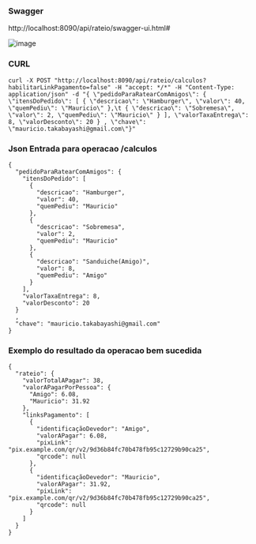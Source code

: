 ###  Swagger
http://localhost:8090/api/rateio/swagger-ui.html#

![image](https://github.com/mauritak/softexpert-backend-app/assets/8314016/1b024c4d-bc65-4efc-82be-3d4e833267f1)


### CURL
```
curl -X POST "http://localhost:8090/api/rateio/calculos?habilitarLinkPagamento=false" -H "accept: */*" -H "Content-Type: application/json" -d "{ \"pedidoParaRatearComAmigos\": { \"itensDoPedido\": [ { \"descricao\": \"Hamburger\", \"valor\": 40, \"quemPediu\": \"Mauricio\" },\t { \"descricao\": \"Sobremesa\", \"valor\": 2, \"quemPediu\": \"Mauricio\" } ], \"valorTaxaEntrega\": 8, \"valorDesconto\": 20 } , \"chave\": \"mauricio.takabayashi@gmail.com\"}"
```

### Json Entrada para operacao /calculos
```
{
  "pedidoParaRatearComAmigos": {
    "itensDoPedido": [
      {
        "descricao": "Hamburger",
        "valor": 40,
        "quemPediu": "Mauricio"
      },
	  {
        "descricao": "Sobremesa",
        "valor": 2,
        "quemPediu": "Mauricio"
      },
	  {
        "descricao": "Sanduiche(Amigo)",
        "valor": 8,
        "quemPediu": "Amigo"
      }
    ],
    "valorTaxaEntrega": 8,
    "valorDesconto": 20
  }
  ,
  "chave": "mauricio.takabayashi@gmail.com"
}
```
###  Exemplo do resultado da operacao bem sucedida
```
{
  "rateio": {
    "valorTotalAPagar": 38,
    "valorAPagarPorPessoa": {
      "Amigo": 6.08,
      "Mauricio": 31.92
    },
    "linksPagamento": [
      {
        "identificaçãoDevedor": "Amigo",
        "valorAPagar": 6.08,
        "pixLink": "pix.example.com/qr/v2/9d36b84fc70b478fb95c12729b90ca25",
        "qrcode": null
      },
      {
        "identificaçãoDevedor": "Mauricio",
        "valorAPagar": 31.92,
        "pixLink": "pix.example.com/qr/v2/9d36b84fc70b478fb95c12729b90ca25",
        "qrcode": null
      }
    ]
  }
}
```
